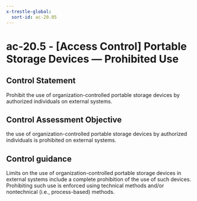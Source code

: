 ```yaml
---
x-trestle-global:
  sort-id: ac-20.05
---
```


# ac-20.5 - \[Access Control\] Portable Storage Devices — Prohibited Use

## Control Statement

Prohibit the use of organization-controlled portable storage devices by authorized individuals on external systems.

## Control Assessment Objective

the use of organization-controlled portable storage devices by authorized individuals is prohibited on external systems.

## Control guidance

Limits on the use of organization-controlled portable storage devices in external systems include a complete prohibition of the use of such devices. Prohibiting such use is enforced using technical methods and/or nontechnical (i.e., process-based) methods.
